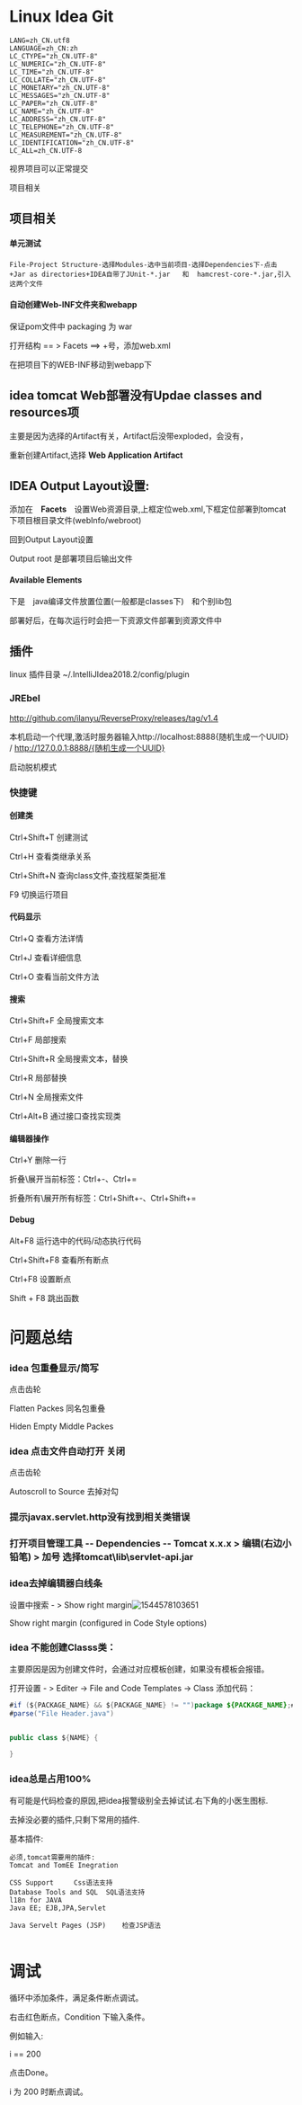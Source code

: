 # Linux Idea Git

```
LANG=zh_CN.utf8
LANGUAGE=zh_CN:zh
LC_CTYPE="zh_CN.UTF-8"
LC_NUMERIC="zh_CN.UTF-8"
LC_TIME="zh_CN.UTF-8"
LC_COLLATE="zh_CN.UTF-8"
LC_MONETARY="zh_CN.UTF-8"
LC_MESSAGES="zh_CN.UTF-8"
LC_PAPER="zh_CN.UTF-8"
LC_NAME="zh_CN.UTF-8"
LC_ADDRESS="zh_CN.UTF-8"
LC_TELEPHONE="zh_CN.UTF-8"
LC_MEASUREMENT="zh_CN.UTF-8"
LC_IDENTIFICATION="zh_CN.UTF-8"
LC_ALL=zh_CN.UTF-8
```

视界项目可以正常提交



项目相关

## 项目相关

#### 单元测试

	File-Project Structure-选择Modules-选中当前项目-选择Dependencies下-点击+Jar as directories+IDEA自带了JUnit-*.jar   和  hamcrest-core-*.jar,引入这两个文件

#### 自动创建Web-INF文件夹和webapp

保证pom文件中  packaging 为 war

打开结构 == > Facets ==> +号，添加web.xml

在把项目下的WEB-INF移动到webapp下

## idea tomcat Web部署没有Updae classes and resources项

主要是因为选择的Artifact有关，Artifact后没带exploded，会没有，

重新创建Artifact,选择 **Web Application Artifact**



## IDEA Output Layout设置:

添加在　**Facets**　设置Web资源目录,上框定位web.xml,下框定位部署到tomcat下项目根目录文件(webInfo/webroot)

回到Output Layout设置

Output root		是部署项目后输出文件

#### Available Elements

下是　java编译文件放置位置(一般都是classes下)　和个别lib包

部署好后，在每次运行时会把一下资源文件部署到资源文件中

## 插件

linux 插件目录 ~/.IntelliJIdea2018.2/config/plugin

### JREbel

http://github.com/ilanyu/ReverseProxy/releases/tag/v1.4   

本机启动一个代理,激活时服务器输入http://localhost:8888{随机生成一个UUID}  /   http://127.0.0.1:8888/{随机生成一个UUID}

启动脱机模式

### 快捷键

#### 创建类

Ctrl+Shift+T		创建测试

Ctrl+H			查看类继承关系

Ctrl+Shift+N		查询class文件,查找框架类挺准

F9				切换运行项目

#### 代码显示

Ctrl+Q				查看方法详情

Ctrl+J				查看详细信息

Ctrl+O				查看当前文件方法

#### 搜索

Ctrl+Shift+F 全局搜索文本

Ctrl+F		局部搜索

Ctrl+Shift+R	全局搜索文本，替换

Ctrl+R		局部替换

Ctrl+N		全局搜索文件

Ctrl+Alt+B	 通过接口查找实现类

#### 编辑器操作

Ctrl+Y	删除一行

折叠\展开当前标签：Ctrl+-、Ctrl+=

折叠所有\展开所有标签：Ctrl+Shift+-、Ctrl+Shift+=

#### Debug

Alt+F8	运行选中的代码/动态执行代码

Ctrl+Shift+F8	查看所有断点

Ctrl+F8 			设置断点

Shift + F8 		跳出函数 

# 问题总结

###  idea 包重叠显示/简写

点击齿轮

Flatten Packes		同名包重叠

Hiden Empty Middle Packes

### idea 点击文件自动打开 关闭

点击齿轮

Autoscroll to Source		去掉对勾

### 提示javax.servlet.http没有找到相关类错误

### 打开项目管理工具 -- 	Dependencies -- Tomcat x.x.x   > 编辑(右边小铅笔)  > 加号  选择tomcat\lib\servlet-api.jar	


### idea去掉编辑器白线条

设置中搜索 - > Show right margin![1544578103651](/root/.config/Typora/typora-user-images/1544578103651.png)

Show right margin (configured in Code Style options)

### idea 不能创建Classs类：

主要原因是因为创建文件时，会通过对应模板创建，如果没有模板会报错。

打开设置 - > Editer -> File and Code Templates -> Class 添加代码：

```java
#if (${PACKAGE_NAME} && ${PACKAGE_NAME} != "")package ${PACKAGE_NAME};#end
#parse("File Header.java")


public class ${NAME} {
    
}
```

### idea总是占用100%

有可能是代码检查的原因,把idea报警级别全去掉试试.右下角的小医生图标.

去掉没必要的插件,只剩下常用的插件.

基本插件:

```
必须,tomcat需要用的插件:
Tomcat and TomEE Inegration
```



```
CSS Support		Css语法支持
Database Tools and SQL 	SQL语法支持
l18n for JAVA	
Java EE; EJB,JPA,Servlet

Java Servelt Pages (JSP)	检查JSP语法


```





# 调试

循环中添加条件，满足条件断点调试。

右击红色断点，Condition 下输入条件。

例如输入:

i == 200

点击Done。

i 为 200 时断点调试。